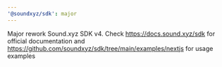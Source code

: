 ```yaml
---
'@soundxyz/sdk': major
---
```


Major rework Sound.xyz SDK v4. Check https://docs.sound.xyz/sdk for official documentation and https://github.com/soundxyz/sdk/tree/main/examples/nextjs for usage examples
